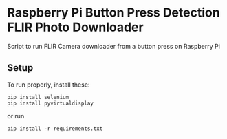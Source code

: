 # Raspberry Pi Button Press Detection FLIR Photo Downloader
Script to run FLIR Camera downloader from a button press on Raspberry Pi

## Setup
To run properly, install these:
```
pip install selenium
pip install pyvirtualdisplay
```

or run

```
pip install -r requirements.txt
```
